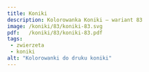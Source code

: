 ```yaml
---
title: Koniki
description: Kolorowanka Koniki – wariant 83
image: /koniki/83/koniki-83.svg
pdf:   /koniki/83/koniki-83.pdf
tags:
 - zwierzeta
 - koniki
alt: "Kolorowanki do druku koniki"
---
```

